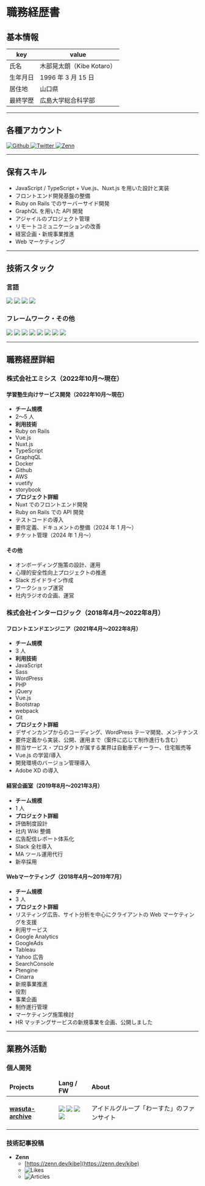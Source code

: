 # 職務経歴書

## 基本情報

| key | value |
| -------- | ------------------------- |
| 氏名 | 木部晃太朗（Kibe Kotaro） |
| 生年月日 | 1996 年 3 月 15 日 |
| 居住地 | 山口県 |
| 最終学歴 | 広島大学総合科学部 |

---

## 各種アカウント

<p>
    <a href="https://github.com/k1b3-jp" target="_blank">
        <img alt="Github"
            src="https://img.shields.io/badge/k1b3-jp-%2312100E.svg?&style=flat-square&logo=Github&logoColor=white" />
    </a>
    <a href="https://twitter.com/_k1b3" target="_blank">
        <img alt="Twitter"
            src="https://img.shields.io/badge/@_k1b3-%231DA1F2.svg?&style=flat-square&logo=twitter&logoColor=white" />
    </a>
    <a href="https://zenn.dev/kibe" target="_blank">
        <img alt="Zenn" src="https://img.shields.io/badge/
k1b3-3EA8FF.svg?&style=flat-square&logo=Zenn&logoColor=white" />
    </a>
</p>

---

## 保有スキル
- JavaScript / TypeScript + Vue.js、Nuxt.js を用いた設計と実装
- フロントエンド開発基盤の整備
- Ruby on Rails でのサーバーサイド開発
- GraphQL を用いた API 開発
- アジャイルのプロジェクト管理
- リモートコミュニケーションの改善
- 経営企画・新規事業推進
- Web マーケティング

---

## 技術スタック

### 言語

<p>
    <img src="https://img.shields.io/badge/-Javascript-F7DF1E.svg?logo=javascript&style=plastic">
    <img src="https://img.shields.io/badge/-Typescript-007ACC.svg?logo=typescript&style=plastic">
    <img src="https://img.shields.io/badge/-Ruby-CC342D.svg?logo=ruby&style=plastic">
    <img src="https://img.shields.io/badge/-Php-777BB4.svg?logo=php&style=plastic">
</p>

### フレームワーク・その他

<p>
    <img src="https://img.shields.io/badge/-Rails-CC0000.svg?logo=ruby&style=plastic">
    <img src="https://img.shields.io/badge/-Graphql-E10098.svg?logo=graphql&style=plastic">
    <img src="https://img.shields.io/badge/-Vue.js-4FC08D.svg?logo=vue.js&style=plastic">
    <img src="https://img.shields.io/badge/-Nuxt.js-00C58E.svg?logo=nuxt.js&style=plastic">
    <img src="https://img.shields.io/badge/-React-61DAFB.svg?logo=react&style=plastic">
    <img src="https://img.shields.io/badge/-Next.js-000000.svg?logo=next.js&style=plastic">
    <img src="https://img.shields.io/badge/-Docker-1488C6.svg?logo=docker&style=plastic">
    <img src="https://img.shields.io/badge/-Wordpress-21759B.svg?logo=wordpress&style=plastic">
</p>

---

## 職務経歴詳細

### 株式会社エミシス（2022年10月〜現在）
#### 学習塾生向けサービス開発（2022年10月〜現在）
- **チーム規模**
- 2〜5 人
- **利用技術**
- Ruby on Rails
- Vue.js
- Nuxt.js
- TypeScript
- GraphqQL
- Docker
- Github
- AWS
- vuetify
- storybook
- **プロジェクト詳細**
- Nuxt でのフロントエンド開発
- Ruby on Rails での API 開発
- テストコードの導入
- 要件定義、ドキュメントの整備（2024 年 1 月〜）
- チケット管理（2024 年 1 月〜）

#### その他
- オンボーディング施策の設計、運用
- 心理的安全性向上プロジェクトの推進
- Slack ガイドライン作成
- ワークショップ運営
- 社内ラジオの企画、運営

### 株式会社インターロジック（2018年4月〜2022年8月）

#### フロントエンドエンジニア（2021年4月〜2022年8月）
- **チーム規模**
- 3 人
- **利用技術**
- JavaScript
- Sass
- WordPress
- PHP
- jQuery
- Vue.js
- Bootstrap
- webpack
- Git
- **プロジェクト詳細**
- デザインカンプからのコーディング、WordPress テーマ開発、メンテナンス
- 要件定義から実装、公開、運用まで（案件に応じて制作進行も含む）
- 担当サービス・プロダクトが属する業界は自動車ディーラー、住宅販売等
- Vue.js の学習/導入
- 開発環境のバージョン管理導入
- Adobe XD の導入

#### 経営企画室（2019年8月〜2021年3月）
- **チーム規模**
- 1 人
- **プロジェクト詳細**
- 評価制度設計
- 社内 Wiki 整備
- 広告配信レポート体系化
- Slack 全社導入
- MA ツール運用代行
- 新卒採用

#### Webマーケティング（2018年4月〜2019年7月）
- **チーム規模**
- 3 人
- **プロジェクト詳細**
- リスティング広告、サイト分析を中心にクライアントの Web マーケティングを支援
- 利用サービス
- Google Analytics
- GoogleAds
- Tableau
- Yahoo 広告
- SearchConsole
- Ptengine
- Cinarra
- 新規事業推進
- 役割
- 事業企画
- 制作進行管理
- マーケティング施策検討
- HR マッチングサービスの新規事業を企画、公開しました

---

## 業務外活動

### 個人開発

<table>
    <thead>
        <tr>
            <td><b>Projects</b></td>
            <td><b>Lang / FW</b></td>
            <td><b>About</b></td>
        </tr>
    </thead>
    <tbody>
        <tr>
            <td><a href="https://github.com/k1b3-jp/wasuta-archive"><b>wasuta-archive</b></a></td>
            <td>
                <img
                    src="https://img.shields.io/badge/-Typescript-007ACC.svg?logo=typescript&style=plastic&logoColor=white">
                <img src="https://img.shields.io/badge/-Next.js-000000.svg?logo=next.js&style=plastic">
                <img src="https://img.shields.io/badge/Supabase-3ECF8E?style=plastic&logo=supabase&logoColor=white">
                <img src="https://img.shields.io/badge/vercel-%23000000.svg?style=plastic&logo=vercel&logoColor=white">
            </td>
            <td>
                <p>アイドルグループ「わーすた」のファンサイト</p>
            </td>
        </tr>
    </tbody>
</table>

### 技術記事投稿

- **Zenn**
    - [https://zenn.dev/kibe](https://zenn.dev/kibe)
    - <img src="https://badgen.org/img/zenn/kibe/likes?style=plastic" alt="Likes" />
    - <img src="https://badgen.org/img/zenn/kibe/articles?style=plastic" alt="Articles" />